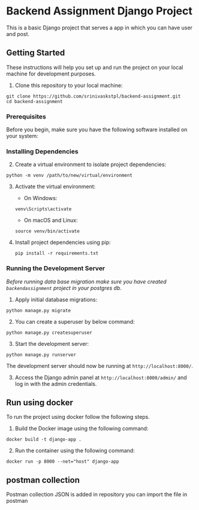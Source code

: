 # Backend Assignment Django Project

This is a basic Django project that serves a app in which you can have user and post.

## Getting Started

These instructions will help you set up and run the project on your local machine for development purposes.


1. Clone this repository to your local machine:

```commandline
git clone https://github.com/srinivaskstpl/backend-assignment.git
cd backend-assignment
```


### Prerequisites

Before you begin, make sure you have the following software installed on your system:

### Installing Dependencies

2. Create a virtual environment to isolate project dependencies:

```commandline
python -m venv /path/to/new/virtual/environment
```

3. Activate the virtual environment:

    - On Windows:

    ```
    venv\Scripts\activate
    ```

    - On macOS and Linux:

    ```
    source venv/bin/activate
    ```

4. Install project dependencies using pip:

    ```
    pip install -r requirements.txt
    ```

### Running the Development Server

*Before running data base migration make sure 
you have created ```backendassignment``` project
in your postgres db.*

1. Apply initial database migrations:

```
python manage.py migrate
```

2. You can create a superuser by below command:

```
python manage.py createsuperuser
```

3. Start the development server:

```
python manage.py runserver
```


The development server should now be running at `http://localhost:8000/`.

3. Access the Django admin panel at `http://localhost:8000/admin/` and log in with the admin credentials.


## Run using docker

To run the project using docker follow the following steps.

1. Build the Docker image using the following command:

```commandline
docker build -t django-app .
```

2. Run the container using the following command:

```commandline
docker run -p 8000 --net="host" django-app
```

## postman collection
Postman collection JSON is added in repository you can import the file in postman